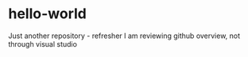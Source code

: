 # hello-world
Just another repository - refresher
I am reviewing github overview, not through visual studio
